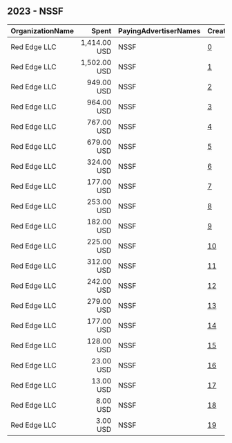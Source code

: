 ## 2023 - NSSF 
|OrganizationName|Spent|PayingAdvertiserNames|CreativeUrls|Impressions|Genders|AgeBrackets|CountryCodes|BillingAddresses|CandidateBallotInformation|
|:---|---:|:---|:---|---:|:---|:---|:---|:---|:---|
|Red Edge LLC|1,414.00 USD|NSSF|[0](https://www.snap.com/political-ads/asset/ed617c658cdd06d0e847d7b2b72bfc86d31e6a774aa60c72d4f94235744104d1?mediaType=mp4)|56,961|FEMALE|25-49|united states|"2300 Clarendon Blvd,Arlington,22201,US"||
|Red Edge LLC|1,502.00 USD|NSSF|[1](https://www.snap.com/political-ads/asset/ed617c658cdd06d0e847d7b2b72bfc86d31e6a774aa60c72d4f94235744104d1?mediaType=mp4)|33,854|FEMALE|25-49|united states|"2300 Clarendon Blvd,Arlington,22201,US"||
|Red Edge LLC|949.00 USD|NSSF|[2](https://www.snap.com/political-ads/asset/ed617c658cdd06d0e847d7b2b72bfc86d31e6a774aa60c72d4f94235744104d1?mediaType=mp4)|28,520|FEMALE|25-49|united states|"2300 Clarendon Blvd,Arlington,22201,US"||
|Red Edge LLC|964.00 USD|NSSF|[3](https://www.snap.com/political-ads/asset/55d57d92a2c94901e39082d8cec716b328a387db4ef5ca00c1f999cfbe9e9ffc?mediaType=mp4)|22,867|FEMALE|25-49|united states|"2300 Clarendon Blvd,Arlington,22201,US"||
|Red Edge LLC|767.00 USD|NSSF|[4](https://www.snap.com/political-ads/asset/2052f6bce23a2545316d5a8897c0495d6bd83760cdcd6f17d833b59dcef4e4a9?mediaType=mp4)|22,422|FEMALE|25-49|united states|"2300 Clarendon Blvd,Arlington,22201,US"||
|Red Edge LLC|679.00 USD|NSSF|[5](https://www.snap.com/political-ads/asset/d47fef179884d466fac7017574470347ebee8bb03f5624134b4f1c41a4389caa?mediaType=mp4)|20,527|FEMALE|25-49|united states|"2300 Clarendon Blvd,Arlington,22201,US"||
|Red Edge LLC|324.00 USD|NSSF|[6](https://www.snap.com/political-ads/asset/55d57d92a2c94901e39082d8cec716b328a387db4ef5ca00c1f999cfbe9e9ffc?mediaType=mp4)|13,499|FEMALE|25-49|united states|"2300 Clarendon Blvd,Arlington,22201,US"||
|Red Edge LLC|177.00 USD|NSSF|[7](https://www.snap.com/political-ads/asset/2052f6bce23a2545316d5a8897c0495d6bd83760cdcd6f17d833b59dcef4e4a9?mediaType=mp4)|9,799|FEMALE|25-49|united states|"2300 Clarendon Blvd,Arlington,22201,US"||
|Red Edge LLC|253.00 USD|NSSF|[8](https://www.snap.com/political-ads/asset/6d2051839055601d9b376a8f8ab4c9cb9b135863fa55d14449309ca69ee324f8?mediaType=mp4)|9,461|FEMALE|25-49|united states|"2300 Clarendon Blvd,Arlington,22201,US"||
|Red Edge LLC|182.00 USD|NSSF|[9](https://www.snap.com/political-ads/asset/55d57d92a2c94901e39082d8cec716b328a387db4ef5ca00c1f999cfbe9e9ffc?mediaType=mp4)|8,962|FEMALE|25-49|united states|"2300 Clarendon Blvd,Arlington,22201,US"||
|Red Edge LLC|225.00 USD|NSSF|[10](https://www.snap.com/political-ads/asset/d47fef179884d466fac7017574470347ebee8bb03f5624134b4f1c41a4389caa?mediaType=mp4)|8,589|FEMALE|25-49|united states|"2300 Clarendon Blvd,Arlington,22201,US"||
|Red Edge LLC|312.00 USD|NSSF|[11](https://www.snap.com/political-ads/asset/d47fef179884d466fac7017574470347ebee8bb03f5624134b4f1c41a4389caa?mediaType=mp4)|8,391|FEMALE|25-49|united states|"2300 Clarendon Blvd,Arlington,22201,US"||
|Red Edge LLC|242.00 USD|NSSF|[12](https://www.snap.com/political-ads/asset/2052f6bce23a2545316d5a8897c0495d6bd83760cdcd6f17d833b59dcef4e4a9?mediaType=mp4)|8,048|FEMALE|25-49|united states|"2300 Clarendon Blvd,Arlington,22201,US"||
|Red Edge LLC|279.00 USD|NSSF|[13](https://www.snap.com/political-ads/asset/2052f6bce23a2545316d5a8897c0495d6bd83760cdcd6f17d833b59dcef4e4a9?mediaType=mp4)|6,958|FEMALE|25-49|united states|"2300 Clarendon Blvd,Arlington,22201,US"||
|Red Edge LLC|177.00 USD|NSSF|[14](https://www.snap.com/political-ads/asset/5ee293af0bd191b2c87683de0a8a67887f2f419ad86169ec168297b718040da4?mediaType=mp4)|5,760|FEMALE|25-49|united states|"2300 Clarendon Blvd,Arlington,22201,US"||
|Red Edge LLC|128.00 USD|NSSF|[15](https://www.snap.com/political-ads/asset/55d57d92a2c94901e39082d8cec716b328a387db4ef5ca00c1f999cfbe9e9ffc?mediaType=mp4)|4,470|FEMALE|25-49|united states|"2300 Clarendon Blvd,Arlington,22201,US"||
|Red Edge LLC|23.00 USD|NSSF|[16](https://www.snap.com/political-ads/asset/18fd2c40dd54a6a531e45d96b25457ed8ba54976dbfaf9044acd30d268212fe8?mediaType=mp4)|1,345|FEMALE|25-49|united states|"2300 Clarendon Blvd,Arlington,22201,US"||
|Red Edge LLC|13.00 USD|NSSF|[17](https://www.snap.com/political-ads/asset/ed617c658cdd06d0e847d7b2b72bfc86d31e6a774aa60c72d4f94235744104d1?mediaType=mp4)|622|FEMALE|25-49|united states|"2300 Clarendon Blvd,Arlington,22201,US"||
|Red Edge LLC|8.00 USD|NSSF|[18](https://www.snap.com/political-ads/asset/6d2051839055601d9b376a8f8ab4c9cb9b135863fa55d14449309ca69ee324f8?mediaType=mp4)|394|FEMALE|25-49|united states|"2300 Clarendon Blvd,Arlington,22201,US"||
|Red Edge LLC|3.00 USD|NSSF|[19](https://www.snap.com/political-ads/asset/2052f6bce23a2545316d5a8897c0495d6bd83760cdcd6f17d833b59dcef4e4a9?mediaType=mp4)|176|FEMALE|25-49|united states|"2300 Clarendon Blvd,Arlington,22201,US"||

